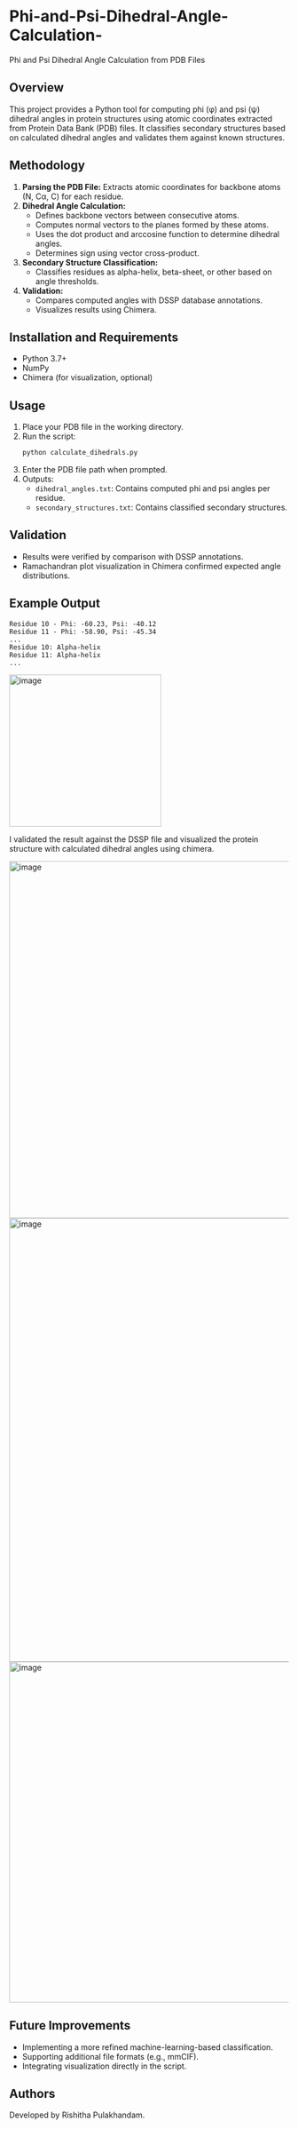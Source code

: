 # Phi-and-Psi-Dihedral-Angle-Calculation-
Phi and Psi Dihedral Angle Calculation from PDB Files

## **Overview**

This project provides a Python tool for computing phi (φ) and psi (ψ) dihedral angles in protein structures using atomic coordinates extracted from Protein Data Bank (PDB) files. It classifies secondary structures based on calculated dihedral angles and validates them against known structures.

## **Methodology**

1. **Parsing the PDB File:** Extracts atomic coordinates for backbone atoms (N, Cα, C) for each residue.
2. **Dihedral Angle Calculation:**
   - Defines backbone vectors between consecutive atoms.
   - Computes normal vectors to the planes formed by these atoms.
   - Uses the dot product and arccosine function to determine dihedral angles.
   - Determines sign using vector cross-product.
3. **Secondary Structure Classification:**
   - Classifies residues as alpha-helix, beta-sheet, or other based on angle thresholds.
4. **Validation:**
   - Compares computed angles with DSSP database annotations.
   - Visualizes results using Chimera.

## **Installation and Requirements**

- Python 3.7+
- NumPy
- Chimera (for visualization, optional)

## **Usage**

1. Place your PDB file in the working directory.
2. Run the script:
   ```bash
   python calculate_dihedrals.py
   ```
3. Enter the PDB file path when prompted.
4. Outputs:
   - `dihedral_angles.txt`: Contains computed phi and psi angles per residue.
   - `secondary_structures.txt`: Contains classified secondary structures.

## **Validation**

- Results were verified by comparison with DSSP annotations.
- Ramachandran plot visualization in Chimera confirmed expected angle distributions.

## **Example Output**

```
Residue 10 - Phi: -60.23, Psi: -40.12
Residue 11 - Phi: -58.90, Psi: -45.34
...
Residue 10: Alpha-helix
Residue 11: Alpha-helix
...
```
  <img width="274" alt="image" src="https://github.com/user-attachments/assets/bb8230f1-cba6-463a-8390-1dd0f6379239" />
  
I validated the result against the DSSP file and visualized the protein structure with calculated dihedral
angles using chimera.

   <img width="643" alt="image" src="https://github.com/user-attachments/assets/e7e122e6-b227-4a68-bda5-22027cc51ce9" />
   <img width="799" alt="image" src="https://github.com/user-attachments/assets/b192d154-ef11-4a1a-a5ef-5a3c4561fa4e" />
   <img width="614" alt="image" src="https://github.com/user-attachments/assets/9097497f-62d8-4601-b464-8a0d14914ebe" />

## **Future Improvements**

- Implementing a more refined machine-learning-based classification.
- Supporting additional file formats (e.g., mmCIF).
- Integrating visualization directly in the script.

## **Authors**

Developed by Rishitha Pulakhandam. 

